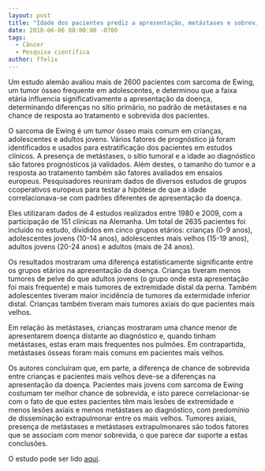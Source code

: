 ```yaml
---
layout: post 
title: "Idade dos pacientes prediz a apresentação, metástases e sobrevida dos pacientes com Sarcoma de Ewing"
date: 2018-06-06 08:00:00 -0700
tags:
  - Câncer
  - Pesquisa científica
author: ffelix
---
```

Um estudo alemão avaliou mais de 2600 pacientes com sarcoma de Ewing, um tumor ósseo frequente em adolescentes, e determinou que a faixa
etária influencia significativamente a apresentação da doença, determinando diferenças no sítio primário, no padrão de metástases e na 
chance de resposta ao tratamento e sobrevida dos pacientes.
<!--more-->
O sarcoma de Ewing é um tumor ósseo mais comum em crianças, adolescentes e adultos jovens. Vários fatores de prognóstico já foram identificados
e usados para estratificação dos pacientes em estudos clínicos. A presença de metástases, o sítio tumoral e a idade ao diagnóstico são fatores
prognósticos já validados. Além destes, o tamanho do tumor e a resposta ao tratamento também são fatores avaliados em ensaios europeus.
Pesquisadores reuniram dados de diversos estudos de grupos ccoperativos europeus para testar a hipótese de que a idade correlacionava-se com
padrões diferentes de apresentação da doença. 

Eles utilizaram dados de 4 estudos realizados entre 1980 e 2009, com a participação de 151 clínicas na Alemanha. Um total de 2635 pacientes
foi incluído no estudo, divididos em cinco grupos etários: crianças (0-9 anos), adolescentes jovens (10-14 anos), adolescentes mais velhos 
(15-19 anos), adultos jovens (20-24 anos) e adultos (mais de 24 anos).

Os resultados mostraram uma diferença estatisticamente significante entre os grupos etários na apresentação da doença. Crianças tiveram menos 
tumores de pelve do que adultos jovens (o grupo onde esta apresentação foi mais frequente) e mais tumores de extremidade distal da perna. Também
adolescentes tiveram maior incidência de tumores da extermidade inferior distal. Crianças também tiveram mais tumores axiais do que pacientes 
mais velhos.

Em relação às metástases, crianças mostraram uma chance menor de apresentarem doença distante ao diagnóstico e, quando tinham metástases, estas
eram mais frequentes nos pulmões. Em contrapartida, metástases ósseas foram mais comuns em pacientes mais velhos.

Os autores concluíram que, em parte, a diferença de chance de sobrevida entre crianças e pacientes mais velhos deve-se a diferenças na
apresentação da doença. Pacientes mais jovens com sarcoma de Ewing costumam ter melhor chance de sobrevida, e isto parece correlacionar-se 
com o fato de que estes pacientes têm mais lesões de extremidade e menos lesões axiais e menos metástases ao diagnóstico, com predomínio
de disseminação extrapulmonar entre os mais velhos. Tumores axiais, presença de metástases e metástases extrapulmonares são todos fatores
que se associam com menor sobrevida, o que parece dar suporte a estas conclusões.

O estudo pode ser lido [aqui](http://bit.ly/fhcflx9O).

